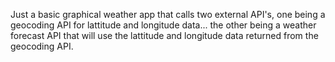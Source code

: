 Just a basic graphical weather app that calls two external API's, one being a geocoding API for lattitude and longitude data... the other being a weather forecast API that will use the lattitude and longitude data returned from the geocoding API.
